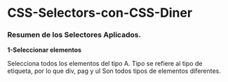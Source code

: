# CSS-Selectors-con-CSS-Diner



### Resumen de los Selectores Aplicados.

 **1-Seleccionar elementos**

Selecciona todos los elementos del tipo A. Tipo se refiere al tipo de etiqueta, por lo que div, pag y ul Son todos tipos de elementos diferentes.
